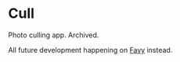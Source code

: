 # Cull
 Photo culling app. Archived.
 
 All future development happening on [Favy](https://github.com/aryadaroui/Favy) instead.
